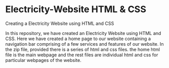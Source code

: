 # Electricity-Website HTML & CSS
Creating a Electricity Website using HTML and CSS

In this repository, we have created an Electricity Website using HTML and CSS. Here we have created a home page to our website containing a navigation bar comprising of a few services and features of our website.
In the zip file, provided there is a series of html and css files. the home html file is the main webpage and the rest files are individual html and css for particular webpages of the website.
